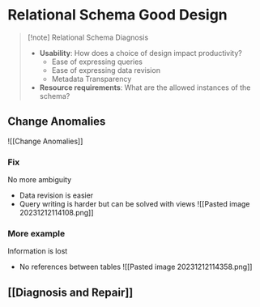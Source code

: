 # Relational Schema Good Design

> [!note] Relational Schema Diagnosis
> * **Usability**: How does a choice of design impact productivity?
> 	* Ease of expressing queries
> 	* Ease of expressing data revision
> 	* Metadata Transparency
> * **Resource requirements**: What are the allowed instances of the schema?

## Change Anomalies
![[Change Anomalies]]
### Fix
No more ambiguity
* Data revision is easier
* Query writing is harder but can be solved with views
![[Pasted image 20231212114108.png]]
### More example
Information is lost
* No references between tables
![[Pasted image 20231212114358.png]]
## [[Diagnosis and Repair]]